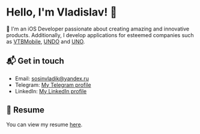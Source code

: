 # Hello, I'm Vladislav! 👋

📱 I'm an iOS Developer passionate about creating amazing and innovative products. 
Additionally, I develop applications for esteemed companies such as [VTBMobile](https://vtbmobile.ru/), [UNDO](https://undo.be/) and [UNO](https://unomobile.it/).


## 📬 Get in touch

- Email: [sosinvladik@yandex.ru](mailto:sosinvladik@yandex.ru)
- Telegram: [My Telegram profile](https://t.me/vladvelik)
- LinkedIn: [My LinkedIn profile](https://www.linkedin.com/in/vladislav-sosin-3a0283228/)

## 📄 Resume

You can view my resume [here](https://drive.google.com/file/d/1iO0rMPETlIV9_7v80Krs_L1GXafqbcZo).

